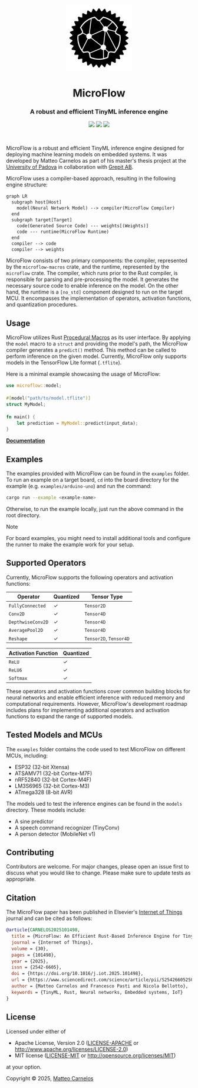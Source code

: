 <p align="center">
  <img src="assets/microflow-logo.png" width="180">
</p>

<h1 align="center">MicroFlow</h1>
<h3 align="center">A robust and efficient TinyML inference engine</h3>
<p align="center">
  <a href="https://crates.io/crates/microflow"><img src="https://img.shields.io/crates/v/microflow"></a>
  <a href="https://docs.rs/microflow"><img src="https://img.shields.io/docsrs/microflow"></a>
  <a href="https://github.com/matteocarnelos/microflow-rs/actions/workflows/cargo.yml"><img src="https://img.shields.io/github/actions/workflow/status/matteocarnelos/microflow-rs/cargo.yml?branch=main"></a>
</p>

<br>

MicroFlow is a robust and efficient TinyML inference engine designed for deploying machine learning models on embedded systems.
It was developed by Matteo Carnelos as part of his master's thesis project at the [University of Padova](https://www.unipd.it/en/) in collaboration with [Grepit AB](https://github.com/GrepitAB).

MicroFlow uses a compiler-based approach, resulting in the following engine structure:

```mermaid
graph LR
  subgraph host[Host]
    model(Neural Network Model) --> compiler(MicroFlow Compiler)
  end
  subgraph target[Target]
    code(Generated Source Code) --- weights[(Weights)]
    code --- runtime(MicroFlow Runtime)
  end
  compiler --> code
  compiler --> weights
```

MicroFlow consists of two primary components: the compiler, represented by the `microflow-macros` crate, and the runtime, represented by the `microflow` crate.
The compiler, which runs prior to the Rust compiler, is responsible for parsing and pre-processing the model.
It generates the necessary source code to enable inference on the model.
On the other hand, the runtime is a `[no_std]` component designed to run on the target MCU.
It encompasses the implementation of operators, activation functions, and quantization procedures.

## Usage

MicroFlow utilizes Rust [Procedural Macros](https://doc.rust-lang.org/reference/procedural-macros.html) as its user interface.
By applying the `model` macro to a `struct` and providing the model's path, the MicroFlow compiler generates a `predict()` method.
This method can be called to perform inference on the given model.
Currently, MicroFlow only supports models in the TensorFlow Lite format (`.tflite`).

Here is a minimal example showcasing the usage of MicroFlow:

```rust ignore
use microflow::model;

#[model("path/to/model.tflite")]
struct MyModel;

fn main() {
    let prediction = MyModel::predict(input_data);
}
```

**[Documentation](https://docs.rs/microflow)**

## Examples

The examples provided with MicroFlow can be found in the `examples` folder.
To run an example on a target board, `cd` into the board directory for the example (e.g. `examples/arduino-uno`) and run the command:
```bash ignore
cargo run --example <example-name>
```
Otherwise, to run the example locally, just run the above command in the root directory.

> [!NOTE]
> For board examples, you might need to install additional tools and configure the runner to make the example work for your setup.

## Supported Operators

Currently, MicroFlow supports the following operators and activation functions:

| Operator          | Quantized | Tensor Type            |
|-------------------|-----------|------------------------|
| `FullyConnected`  | &check;   | `Tensor2D`             |
| `Conv2D`          | &check;   | `Tensor4D`             |
| `DepthwiseConv2D` | &check;   | `Tensor4D`             |
| `AveragePool2D`   | &check;   | `Tensor4D`             |
| `Reshape`         | &check;   | `Tensor2D`, `Tensor4D` |

| Activation Function | Quantized |
|---------------------|-----------|
| `ReLU`              | &check;   |
| `ReLU6`             | &check;   |
| `Softmax`           | &check;   |

These operators and activation functions cover common building blocks for neural networks and enable efficient inference with reduced memory and computational requirements.
However, MicroFlow's development roadmap includes plans for implementing additional operators and activation functions to expand the range of supported models.

## Tested Models and MCUs

The `examples` folder contains the code used to test MicroFlow on different MCUs, including:

- ESP32 (32-bit Xtensa)
- ATSAMV71 (32-bit Cortex-M7F)
- nRF52840 (32-bit Cortex-M4F)
- LM3S6965 (32-bit Cortex-M3)
- ATmega328 (8-bit AVR)

The models ued to test the inference engines can be found in the `models` directory.
These models include:

- A sine predictor
- A speech command recognizer (TinyConv)
- A person detector (MobileNet v1)

## Contributing

Contributors are welcome.
For major changes, please open an issue first to discuss what you would like to change.
Please make sure to update tests as appropriate.

## Citation

The MicroFlow paper has been published in Elsevier's [Internet of Things](https://www.sciencedirect.com/science/article/pii/S2542660525000113) journal and can be cited as follows:

```bibtex
@article{CARNELOS2025101498,
  title = {MicroFlow: An Efficient Rust-Based Inference Engine for TinyML},
  journal = {Internet of Things},
  volume = {30},
  pages = {101498},
  year = {2025},
  issn = {2542-6605},
  doi = {https://doi.org/10.1016/j.iot.2025.101498},
  url = {https://www.sciencedirect.com/science/article/pii/S2542660525000113},
  author = {Matteo Carnelos and Francesco Pasti and Nicola Bellotto},
  keywords = {TinyML, Rust, Neural networks, Embedded systems, IoT}
}
```

## License

Licensed under either of

* Apache License, Version 2.0 ([LICENSE-APACHE](LICENSE-APACHE) or <http://www.apache.org/licenses/LICENSE-2.0>)
* MIT license ([LICENSE-MIT](LICENSE-MIT) or <http://opensource.org/licenses/MIT>)

at your option.

Copyright © 2025, [Matteo Carnelos](https://github.com/matteocarnelos)
